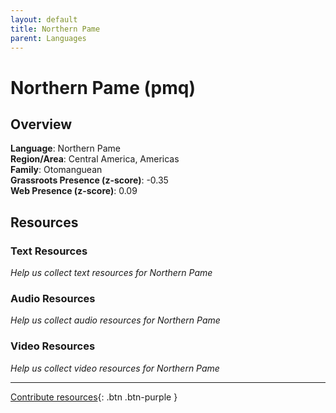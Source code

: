 ```yaml
---
layout: default
title: Northern Pame
parent: Languages
---
```


# Northern Pame (pmq)

## Overview

**Language**: Northern Pame  
**Region/Area**: Central America, Americas  
**Family**: Otomanguean  
**Grassroots Presence (z-score)**: -0.35  
**Web Presence (z-score)**: 0.09  

## Resources

### Text Resources
*Help us collect text resources for Northern Pame*

### Audio Resources
*Help us collect audio resources for Northern Pame*

### Video Resources
*Help us collect video resources for Northern Pame*

---

[Contribute resources](https://forms.office.com/e/1SfLJx3u1r){: .btn .btn-purple }

